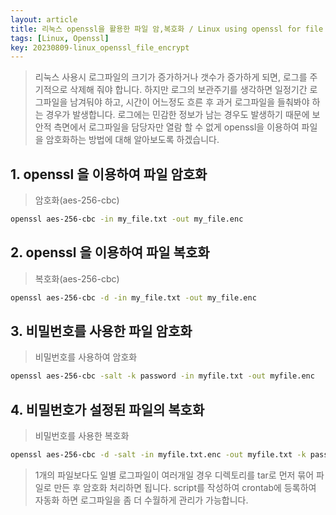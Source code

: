 ```yaml
---
layout: article
title: 리눅스 openssl을 활용한 파일 암,복호화 / Linux using openssl for file encryption
tags: [Linux, Openssl]
key: 20230809-linux_openssl_file_encrypt
---
```


> 리눅스 사용시 로그파일의 크기가 증가하거나 갯수가 증가하게 되면, 로그를 주기적으로 삭제해 줘야 합니다.
> 하지만 로그의 보관주기를 생각하면 일정기간 로그파일을 남겨둬야 하고, 시간이 어느정도 흐른 후
> 과거 로그파일을 들춰봐야 하는 경우가 발생합니다. 로그에는 민감한 정보가 남는 경우도 발생하기 때문에
> 보안적 측면에서 로그파일을 담당자만 열람 할 수 없게 openssl을 이용하여 파일을 암호화하는 방법에 대해 알아보도록 하겠습니다.


## 1. openssl 을 이용하여 파일 암호화

> 암호화(aes-256-cbc)

```bash
openssl aes-256-cbc -in my_file.txt -out my_file.enc
```

## 2. openssl 을 이용하여 파일 복호화

> 복호화(aes-256-cbc)

```bash
openssl aes-256-cbc -d -in my_file.txt -out my_file.enc
```

## 3. 비밀번호를 사용한 파일 암호화

> 비밀번호를 사용하여 암호화

```bash
openssl aes-256-cbc -salt -k password -in myfile.txt -out myfile.enc
```

## 4. 비밀번호가 설정된 파일의 복호화

> 비밀번호를 사용한 복호화

```bash
openssl aes-256-cbc -d -salt -in myfile.txt.enc -out myfile.txt -k password

```

> 1개의 파일보다도 일별 로그파일이 여러개일 경우 디렉토리를 tar로 먼저 묶어 파일로 만든 후
> 암호화 처리하면 됩니다. script를 작성하여 crontab에 등록하여 자동화 하면
> 로그파일을 좀 더 수월하게 관리가 가능합니다.

